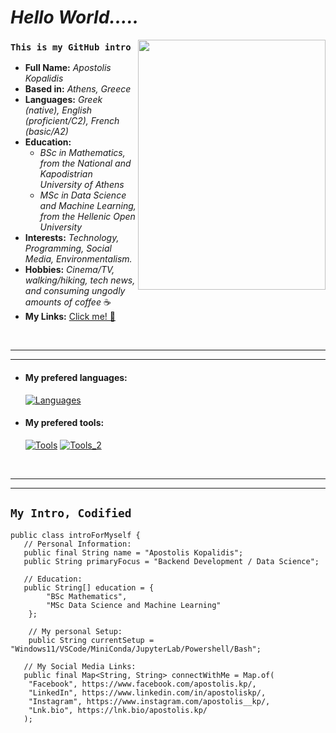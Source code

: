 # _**Hello World.....**_

<img src="https://github.com/user-attachments/assets/6a499b70-5cb5-4971-ae0e-bdb5ee067c27" height="400" width="300" align="right" />

### `This is my GitHub intro`

- __Full Name:__ _Apostolis Kopalidis_
- __Based in:__ _Athens, Greece_
- __Languages:__ _Greek (native), English (proficient/C2), French (basic/A2)_
- __Education:__
    * _BSc in Mathematics, from the National and Kapodistrian University of Athens_
    * _MSc in Data Science and Machine Learning, from the Hellenic Open University_
- __Interests:__ _Technology, Programming, Social Media, Environmentalism._
- __Hobbies:__ _Cinema/TV, walking/hiking, tech news, and consuming ungodly amounts of coffee_ ☕
- __My Links:__ [Click me! 🙂](https://lnk.bio/apostolis.kp/)
<br>

***
***

- #### __My prefered languages:__
  [![Languages](https://skillicons.dev/icons?i=cpp,java,py,sqlite,js,r,nodejs)](https://skillicons.dev)

- #### __My prefered tools:__
  [![Tools](https://skillicons.dev/icons?i=windows,ubuntu,debian,bash,powershell,vim,vscode)](https://skillicons.dev)
  [![Tools_2](https://skillicons.dev/icons?i=git,,github,sklearn,pytorch,tensorflow,spring,wordpress)](https://skillicons.dev)

<br>

***
***

## `My Intro, Codified`

```
public class introForMyself {
   // Personal Information:
   public final String name = "Apostolis Kopalidis";
   public String primaryFocus = "Backend Development / Data Science";

   // Education:
   public String[] education = {
        "BSc Mathematics",
        "MSc Data Science and Machine Learning"
    };

    // My personal Setup:
    public String currentSetup = "Windows11/VSCode/MiniConda/JupyterLab/Powershell/Bash";

   // My Social Media Links:
   public final Map<String, String> connectWithMe = Map.of(
    "Facebook", https://www.facebook.com/apostolis.kp/,
    "LinkedIn", https://www.linkedin.com/in/apostoliskp/,
    "Instagram", https://www.instagram.com/apostolis__kp/,
    "Lnk.bio", https://lnk.bio/apostolis.kp/
   );
```
